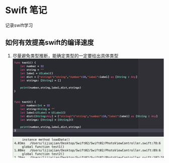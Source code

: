 # Swift 笔记 
记录swift学习

## 如何有效提高swift的编译速度

1. 尽量避免类型推断，能确定类型的一定要给出具体类型
![avatar](WX20190912-114745@2x.png)
![avatar](WX20190912-114735@2x.png)
